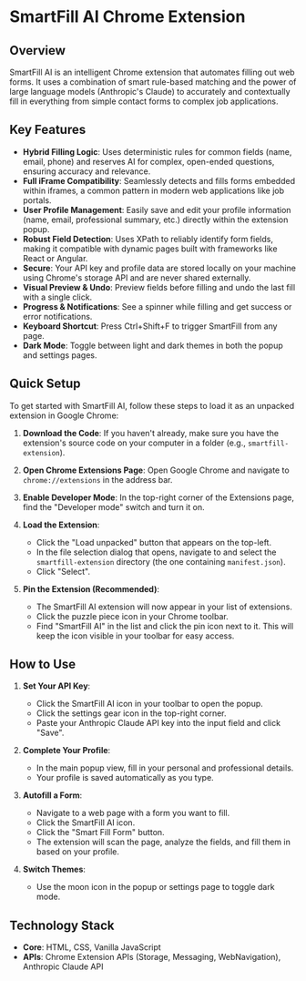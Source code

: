 # SmartFill AI Chrome Extension

## Overview

SmartFill AI is an intelligent Chrome extension that automates filling out web forms. It uses a combination of smart rule-based matching and the power of large language models (Anthropic's Claude) to accurately and contextually fill in everything from simple contact forms to complex job applications.

## Key Features
- **Hybrid Filling Logic**: Uses deterministic rules for common fields (name, email, phone) and reserves AI for complex, open-ended questions, ensuring accuracy and relevance.
- **Full iFrame Compatibility**: Seamlessly detects and fills forms embedded within iframes, a common pattern in modern web applications like job portals.
- **User Profile Management**: Easily save and edit your profile information (name, email, professional summary, etc.) directly within the extension popup.
- **Robust Field Detection**: Uses XPath to reliably identify form fields, making it compatible with dynamic pages built with frameworks like React or Angular.
- **Secure**: Your API key and profile data are stored locally on your machine using Chrome's storage API and are never shared externally.
- **Visual Preview & Undo**: Preview fields before filling and undo the last fill with a single click.
- **Progress & Notifications**: See a spinner while filling and get success or error notifications.
- **Keyboard Shortcut**: Press Ctrl+Shift+F to trigger SmartFill from any page.
- **Dark Mode**: Toggle between light and dark themes in both the popup and settings pages.

## Quick Setup

To get started with SmartFill AI, follow these steps to load it as an unpacked extension in Google Chrome:

1.  **Download the Code**:
    If you haven't already, make sure you have the extension's source code on your computer in a folder (e.g., `smartfill-extension`).

2.  **Open Chrome Extensions Page**:
    Open Google Chrome and navigate to `chrome://extensions` in the address bar.

3.  **Enable Developer Mode**:
    In the top-right corner of the Extensions page, find the "Developer mode" switch and turn it on.

4.  **Load the Extension**:
    - Click the "Load unpacked" button that appears on the top-left.
    - In the file selection dialog that opens, navigate to and select the `smartfill-extension` directory (the one containing `manifest.json`).
    - Click "Select".

5.  **Pin the Extension (Recommended)**:
    - The SmartFill AI extension will now appear in your list of extensions.
    - Click the puzzle piece icon in your Chrome toolbar.
    - Find "SmartFill AI" in the list and click the pin icon next to it. This will keep the icon visible in your toolbar for easy access.

## How to Use

1.  **Set Your API Key**:
    - Click the SmartFill AI icon in your toolbar to open the popup.
    - Click the settings gear icon in the top-right corner.
    - Paste your Anthropic Claude API key into the input field and click "Save".

2.  **Complete Your Profile**:
    - In the main popup view, fill in your personal and professional details.
    - Your profile is saved automatically as you type.

3.  **Autofill a Form**:
    - Navigate to a web page with a form you want to fill.
    - Click the SmartFill AI icon.
    - Click the "Smart Fill Form" button.
    - The extension will scan the page, analyze the fields, and fill them in based on your profile.

4.  **Switch Themes**:
    - Use the moon icon in the popup or settings page to toggle dark mode.

## Technology Stack

- **Core**: HTML, CSS, Vanilla JavaScript
- **APIs**: Chrome Extension APIs (Storage, Messaging, WebNavigation), Anthropic Claude API
